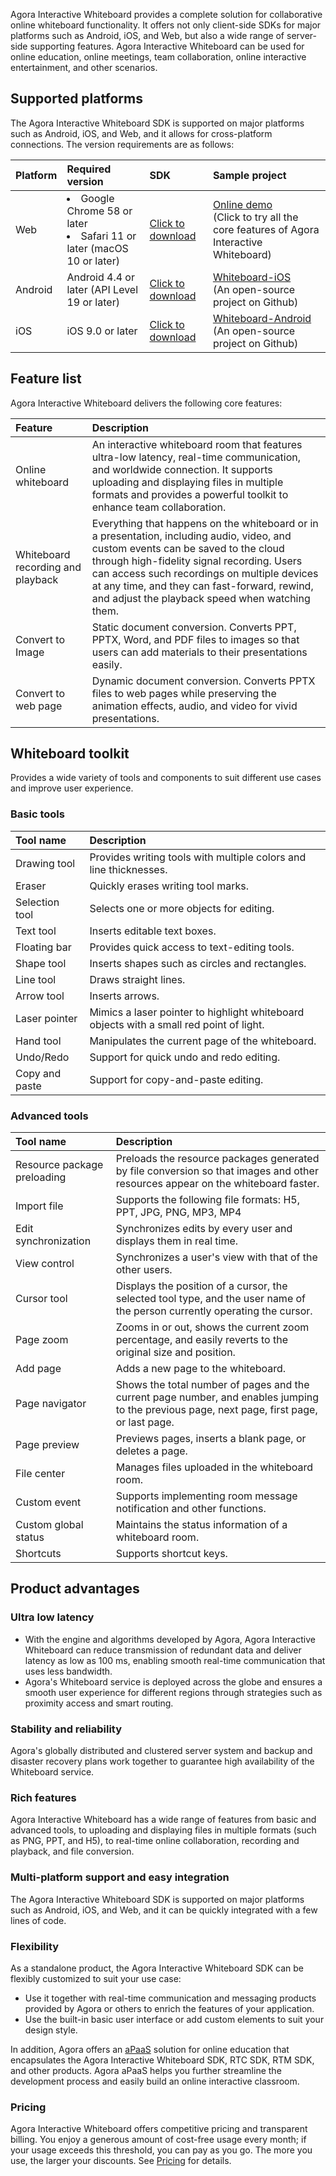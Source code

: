 Agora Interactive Whiteboard provides a complete solution for collaborative online whiteboard functionality. It offers not only client-side SDKs for major platforms such as Android, iOS, and Web, but also a wide range of server-side supporting features. Agora Interactive Whiteboard can be used for online education, online meetings, team collaboration, online interactive entertainment, and other scenarios.

## Supported platforms

The Agora Interactive Whiteboard SDK is supported on major platforms such as Android, iOS, and Web, and it allows for cross-platform connections. The version requirements are as follows:

| Platform | Required version | SDK | Sample project |
| :------ | :------------------------------------------ | :----------------------------------------------------------- | :----------------------------------------------------------- |
| Web | <li>Google Chrome 58 or later<li>Safari 11 or later (macOS 10 or later) | [Click to download](https://www.npmjs.com/package/white-web-sdk) | [Online demo](https://demo.netless.link/)<br>(Click to try all the core features of Agora Interactive Whiteboard) |
| Android | Android 4.4 or later (API Level 19 or later) | [Click to download](https://github.com/netless-io/whiteboard-android) | [Whiteboard-iOS](https://github.com/netless-io/Whiteboard-iOS)<br>(An open-source project on Github) |
| iOS | iOS 9.0 or later | [Click to download](https://github.com/netless-io/whiteboard-ios) | [Whiteboard-Android](https://github.com/duty-os/white-demo-android)<br>(An open-source project on Github) |

## Feature list

Agora Interactive Whiteboard delivers the following core features:

| Feature | Description |
| :--------------------------------------------- | :----------------------------------------------------------- |
| Online whiteboard | An interactive whiteboard room that features ultra-low latency, real-time communication, and worldwide connection. It supports uploading and displaying files in multiple formats and provides a powerful toolkit to enhance team collaboration. |
| Whiteboard recording and playback | Everything that happens on the whiteboard or in a presentation, including audio, video, and custom events can be saved to the cloud through high-fidelity signal recording. Users can access such recordings on multiple devices at any time, and they can fast-forward, rewind, and adjust the playback speed when watching them. |
| Convert to Image | Static document conversion. Converts PPT, PPTX, Word, and PDF files to images so that users can add materials to their presentations easily. |
| Convert to web page | Dynamic document conversion. Converts PPTX files to web pages while preserving the animation effects, audio, and video for vivid presentations. |

## Whiteboard toolkit

Provides a wide variety of tools and components to suit different use cases and improve user experience.

### Basic tools

| Tool name | Description |
| :--------- | :------------------------------- |
| Drawing tool | Provides writing tools with multiple colors and line thicknesses. |
| Eraser | Quickly erases writing tool marks. |
| Selection tool | Selects one or more objects for editing. |
| Text tool | Inserts editable text boxes. |
| Floating bar | Provides quick access to text-editing tools. |
| Shape tool | Inserts shapes such as circles and rectangles. |
| Line tool | Draws straight lines. |
| Arrow tool | Inserts arrows. |
| Laser pointer | Mimics a laser pointer to highlight whiteboard objects with a small red point of light. |
| Hand tool | Manipulates the current page of the whiteboard. |
| Undo/Redo | Support for quick undo and redo editing. |
| Copy and paste | Support for copy-and-paste editing. |

### Advanced tools

| Tool name | Description |
| :------------- | :----------------------------------------------------------- |
| Resource package preloading | Preloads the resource packages generated by file conversion so that images and other resources appear on the whiteboard faster. |
| Import file | Supports the following file formats: H5, PPT, JPG, PNG, MP3, MP4 |
| Edit synchronization | Synchronizes edits by every user and displays them in real time. |
| View control | Synchronizes a user's view with that of the other users. |
| Cursor tool | Displays the position of a cursor, the selected tool type, and the user name of the person currently operating the cursor. |
| Page zoom | Zooms in or out, shows the current zoom percentage, and easily reverts to the original size and position. |
| Add page | Adds a new page to the whiteboard. |
| Page navigator | Shows the total number of pages and the current page number, and enables jumping to the previous page, next page, first page, or last page. |
| Page preview | Previews pages, inserts a blank page, or deletes a page. |
| File center | Manages files uploaded in the whiteboard room. |
| Custom event | Supports implementing room message notification and other functions. |
| Custom global status | Maintains the status information of a whiteboard room. |
| Shortcuts | Supports shortcut keys. |

## Product advantages

### Ultra low latency

- With the engine and algorithms developed by Agora, Agora Interactive Whiteboard can reduce transmission of redundant data and deliver latency as low as 100 ms, enabling smooth real-time communication that uses less bandwidth.
- Agora's Whiteboard service is deployed across the globe and ensures a smooth user experience for different regions through strategies such as proximity access and smart routing.

### Stability and reliability

Agora's globally distributed and clustered server system and backup and disaster recovery plans work together to guarantee high availability of the Whiteboard service.

### Rich features

Agora Interactive Whiteboard has a wide range of features from basic and advanced tools, to uploading and displaying files in multiple formats (such as PNG, PPT, and H5), to real-time online collaboration, recording and playback, and file conversion.

### Multi-platform support and easy integration

The Agora Interactive Whiteboard SDK is supported on major platforms such as Android, iOS, and Web, and it can be quickly integrated with a few lines of code.

### Flexibility

As a standalone product, the Agora Interactive Whiteboard SDK can be flexibly customized to suit your use case:

- Use it together with real-time communication and messaging products provided by Agora or others to enrich the features of your application.
- Use the built-in basic user interface or add custom elements to suit your design style.

In addition, Agora offers an [aPaaS](https://docs.agora.io/cn/agora-class/landing-page?platform=Android) solution for online education that encapsulates the Agora Interactive Whiteboard SDK, RTC SDK, RTM SDK, and other products. Agora aPaaS helps you further streamline the development process and easily build an online interactive classroom.

### Pricing

Agora Interactive Whiteboard offers competitive pricing and transparent billing. You enjoy a generous amount of cost-free usage every month; if your usage exceeds this threshold, you can pay as you go. The more you use, the larger your discounts. See [Pricing](/cn/whiteboard/billing_whiteboard) for details.